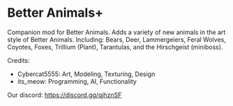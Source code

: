 # Better Animals+
Companion mod for Better Animals.
Adds a variety of new animals in the art style of Better Animals.
Including: Bears, Deer, Lammergeiers, Feral Wolves, Coyotes, Foxes, Trillium (Plant), Tarantulas, and the Hirschgeist (miniboss).

Credits:
 - Cybercat5555: Art, Modeling, Texturing, Design
 - its_meow: Programming, AI, Functionality

Our discord: https://discord.gg/qjhznSF
